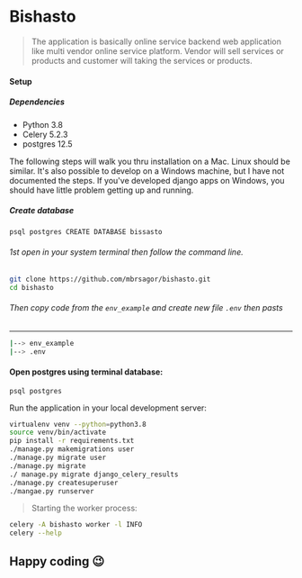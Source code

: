 # Bishasto
> The application is basically online service backend web application like multi vendor online service platform. Vendor will sell services or products and customer will taking the services or products.


#### Setup

##### Dependencies

- Python 3.8
- Celery 5.2.3
- postgres  12.5

The following steps will walk you thru installation on a Mac. Linux should be similar. It's also possible to develop 
on a Windows machine, but I have not documented the steps. If you've developed django apps on Windows, you should have little problem getting up and running.


##### Create database
``
psql postgres
CREATE DATABASE bissasto
``

###### 1st open in your system terminal then follow the command line.

```bash
git clone https://github.com/mbrsagor/bishasto.git
cd bishasto
```

###### Then copy code from the ``env_example`` and create new file `.env` then pasts

-------------------------------------------
```bash
|--> env_example
|--> .env
```


#### Open postgres using terminal database:
```
psql postgres 
```

Run the application in your local development server:

```bash
virtualenv venv --python=python3.8
source venv/bin/activate
pip install -r requirements.txt
./manage.py makemigrations user
./manage.py migrate user
./manage.py migrate
./ manage.py migrate django_celery_results
./manage.py createsuperuser
./mangae.py runserver
```

> Starting the worker process:
```bash
celery -A bishasto worker -l INFO
celery --help
```

## Happy coding :wink:
